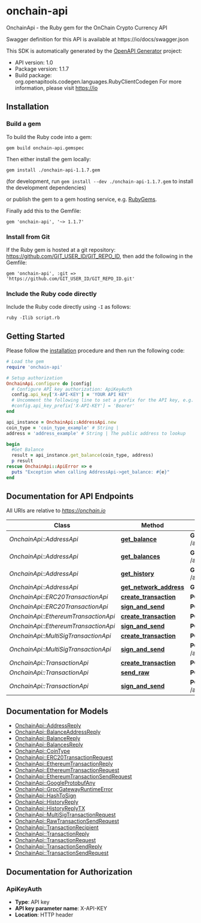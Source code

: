 # onchain-api

OnchainApi - the Ruby gem for the OnChain Crypto Currency API

Swagger definition for this API is available at https://io/docs/swagger.json

This SDK is automatically generated by the [OpenAPI Generator](https://openapi-generator.tech) project:

- API version: 1.0
- Package version: 1.1.7
- Build package: org.openapitools.codegen.languages.RubyClientCodegen
For more information, please visit [https://io](https://io)

## Installation

### Build a gem

To build the Ruby code into a gem:

```shell
gem build onchain-api.gemspec
```

Then either install the gem locally:

```shell
gem install ./onchain-api-1.1.7.gem
```

(for development, run `gem install --dev ./onchain-api-1.1.7.gem` to install the development dependencies)

or publish the gem to a gem hosting service, e.g. [RubyGems](https://rubygems.org/).

Finally add this to the Gemfile:

    gem 'onchain-api', '~> 1.1.7'

### Install from Git

If the Ruby gem is hosted at a git repository: https://github.com/GIT_USER_ID/GIT_REPO_ID, then add the following in the Gemfile:

    gem 'onchain-api', :git => 'https://github.com/GIT_USER_ID/GIT_REPO_ID.git'

### Include the Ruby code directly

Include the Ruby code directly using `-I` as follows:

```shell
ruby -Ilib script.rb
```

## Getting Started

Please follow the [installation](#installation) procedure and then run the following code:

```ruby
# Load the gem
require 'onchain-api'

# Setup authorization
OnchainApi.configure do |config|
  # Configure API key authorization: ApiKeyAuth
  config.api_key['X-API-KEY'] = 'YOUR API KEY'
  # Uncomment the following line to set a prefix for the API key, e.g. 'Bearer' (defaults to nil)
  #config.api_key_prefix['X-API-KEY'] = 'Bearer'
end

api_instance = OnchainApi::AddressApi.new
coin_type = 'coin_type_example' # String | 
address = 'address_example' # String | The public address to lookup

begin
  #Get Balance
  result = api_instance.get_balance(coin_type, address)
  p result
rescue OnchainApi::ApiError => e
  puts "Exception when calling AddressApi->get_balance: #{e}"
end

```

## Documentation for API Endpoints

All URIs are relative to *https://onchain.io*

Class | Method | HTTP request | Description
------------ | ------------- | ------------- | -------------
*OnchainApi::AddressApi* | [**get_balance**](docs/AddressApi.md#get_balance) | **GET** /api/address/balance/{coin_type}/{address} | Get Balance
*OnchainApi::AddressApi* | [**get_balances**](docs/AddressApi.md#get_balances) | **GET** /api/address/balances/{coin_type}/{addresses} | Get Balances
*OnchainApi::AddressApi* | [**get_history**](docs/AddressApi.md#get_history) | **GET** /api/address/history/{coin_type}/{addresses} | Get History
*OnchainApi::AddressApi* | [**get_network_address**](docs/AddressApi.md#get_network_address) | **GET** /api/address/{coin_type}/{public_key} | 
*OnchainApi::ERC20TransactionApi* | [**create_transaction**](docs/ERC20TransactionApi.md#create_transaction) | **POST** /api/erc20/create | 
*OnchainApi::ERC20TransactionApi* | [**sign_and_send**](docs/ERC20TransactionApi.md#sign_and_send) | **POST** /api/erc20/sign_and_send | 
*OnchainApi::EthereumTransactionApi* | [**create_transaction**](docs/EthereumTransactionApi.md#create_transaction) | **POST** /api/ethereum/create | 
*OnchainApi::EthereumTransactionApi* | [**sign_and_send**](docs/EthereumTransactionApi.md#sign_and_send) | **POST** /api/ethereum/sign_and_send | 
*OnchainApi::MultiSigTransactionApi* | [**create_transaction**](docs/MultiSigTransactionApi.md#create_transaction) | **POST** /api/multi_sig/create/{coin_type} | 
*OnchainApi::MultiSigTransactionApi* | [**sign_and_send**](docs/MultiSigTransactionApi.md#sign_and_send) | **POST** /api/multi_sig/sign_and_send/{coin_type} | 
*OnchainApi::TransactionApi* | [**create_transaction**](docs/TransactionApi.md#create_transaction) | **POST** /api/transaction/create/{coin_type} | 
*OnchainApi::TransactionApi* | [**send_raw**](docs/TransactionApi.md#send_raw) | **POST** /api/transaction/send_raw/{coin_type} | 
*OnchainApi::TransactionApi* | [**sign_and_send**](docs/TransactionApi.md#sign_and_send) | **POST** /api/transaction/sign_and_send/{coin_type} | 


## Documentation for Models

 - [OnchainApi::AddressReply](docs/AddressReply.md)
 - [OnchainApi::BalanceAddressReply](docs/BalanceAddressReply.md)
 - [OnchainApi::BalanceReply](docs/BalanceReply.md)
 - [OnchainApi::BalancesReply](docs/BalancesReply.md)
 - [OnchainApi::CoinType](docs/CoinType.md)
 - [OnchainApi::ERC20TransactionRequest](docs/ERC20TransactionRequest.md)
 - [OnchainApi::EthereumTransactionReply](docs/EthereumTransactionReply.md)
 - [OnchainApi::EthereumTransactionRequest](docs/EthereumTransactionRequest.md)
 - [OnchainApi::EthereumTransactionSendRequest](docs/EthereumTransactionSendRequest.md)
 - [OnchainApi::GoogleProtobufAny](docs/GoogleProtobufAny.md)
 - [OnchainApi::GrpcGatewayRuntimeError](docs/GrpcGatewayRuntimeError.md)
 - [OnchainApi::HashToSign](docs/HashToSign.md)
 - [OnchainApi::HistoryReply](docs/HistoryReply.md)
 - [OnchainApi::HistoryReplyTX](docs/HistoryReplyTX.md)
 - [OnchainApi::MultiSigTransactionRequest](docs/MultiSigTransactionRequest.md)
 - [OnchainApi::RawTransactionSendRequest](docs/RawTransactionSendRequest.md)
 - [OnchainApi::TransactionRecipient](docs/TransactionRecipient.md)
 - [OnchainApi::TransactionReply](docs/TransactionReply.md)
 - [OnchainApi::TransactionRequest](docs/TransactionRequest.md)
 - [OnchainApi::TransactionSendReply](docs/TransactionSendReply.md)
 - [OnchainApi::TransactionSendRequest](docs/TransactionSendRequest.md)


## Documentation for Authorization


### ApiKeyAuth


- **Type**: API key
- **API key parameter name**: X-API-KEY
- **Location**: HTTP header

